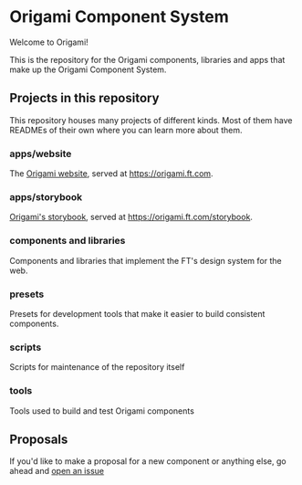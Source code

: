 # Origami Component System

Welcome to Origami!

This is the repository for the Origami components, libraries and apps that make
up the Origami Component System.

## Projects in this repository

This repository houses many projects of different kinds. Most of them have
READMEs of their own where you can learn more about them.

### apps/website

The [Origami website](./apps/website), served at <https://origami.ft.com>.

### apps/storybook

[Origami's storybook](./apps/storybook), served at <https://origami.ft.com/storybook>.

### components and libraries

Components and libraries that implement the FT's design system for the web.

### presets

Presets for development tools that make it easier to build consistent
components.

### scripts

Scripts for maintenance of the repository itself

### tools

Tools used to build and test Origami components

## Proposals

If you'd like to make a proposal for a new component or anything else, go ahead and [open an issue](https://github.com/Financial-Times/origami/issues/new)
